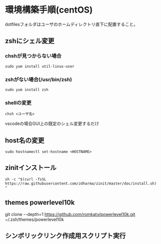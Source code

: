 # 環境構築手順(centOS)

dotfilesフォルダはユーザのホームディレクトリ直下に配置すること。

## zshにシェル変更

### chshが見つからない場合  

`sudo yum install util-linux-user`

### zshがない場合(/usr/bin/zsh)  

`sudo yum install zsh`

### shellの変更  

`chsh <ユーザ名>`

vscodeの場合GUI上の既定のシェル変更するだけ

## host名の変更

`sudo hostnamectl set-hostname <HOSTNAME>`

## zinitインストール
`sh -c "$(curl -fsSL https://raw.githubusercontent.com/zdharma/zinit/master/doc/install.sh)"`

## themes powerlevel10k
git clone --depth=1 https://github.com/romkatv/powerlevel10k.git ~/.zsh/themes/powerlevel10k

## シンボリックリンク作成用スクリプト実行
